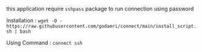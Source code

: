 this application require `sshpass` package to run connection using password

Installation :
`wget -O - https://raw.githubusercontent.com/godamri/connect/main/install_script.sh | bash`

Using Command :
`connect ssh`